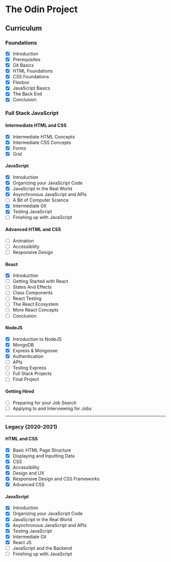 # The Odin Project

## Curriculum

### Foundations

- [x] Introduction
- [x] Prerequisites
- [x] Git Basics
- [x] HTML Foundations
- [x] CSS Foundations
- [x] Flexbox
- [x] JavaScript Basics
- [x] The Back End
- [x] Conclusion

### Full Stack JavaScript

#### Intermediate HTML and CSS

- [x] Intermediate HTML Concepts
- [x] Intermediate CSS Concepts
- [x] Forms
- [x] Grid

#### JavaScript

- [x] Introduction
- [x] Organizing your JavaScript Code
- [x] JavaScript in the Real World
- [x] Asynchronous JavaScript and APIs
- [ ] A Bit of Computer Science
- [x] Intermediate Git
- [x] Testing JavaScript
- [ ] Finishing up with JavaScript

#### Advanced HTML and CSS

- [ ] Animation
- [ ] Accessibility
- [ ] Responsive Design

#### React

- [x] Introduction
- [ ] Getting Started with React
- [ ] States And Effects
- [ ] Class Components
- [ ] React Testing
- [ ] The React Ecosystem
- [ ] More React Concepts
- [ ] Conclusion

#### NodeJS

- [x] Introduction to NodeJS
- [x] MongoDB
- [x] Express & Mongoose
- [x] Authentication
- [ ] APIs
- [ ] Testing Express
- [ ] Full Stack Projects
- [ ] Final Project

#### Getting Hired

- [ ] Preparing for your Job Search
- [ ] Applying to and Interviewing for Jobs

---

### Legacy (2020-2021)

#### HTML and CSS

- [x] Basic HTML Page Structure
- [x] Displaying and Inputting Data
- [x] CSS
- [x] Accessibility
- [x] Design and UX
- [x] Responsive Design and CSS Frameworks
- [x] Advanced CSS

#### JavaScript

- [x] Introduction
- [x] Organizing your JavaScript Code
- [x] JavaScript in the Real World
- [x] Asynchronous JavaScript and APIs
- [x] Testing JavaScript
- [x] Intermediate Git
- [x] React JS
- [ ] JavaScript and the Backend
- [ ] Finishing up with JavaScript
